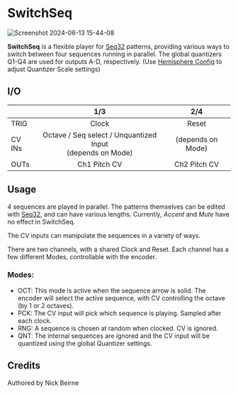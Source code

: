 # SwitchSeq

![Screenshot 2024-06-13 15-44-08](https://github.com/djphazer/O_C-Phazerville/assets/109086194/3d4d16b0-e5dd-4e19-93da-a0e34b8129ea)

**SwitchSeq** is a flexible player for [Seq32](Seq32) patterns, providing various ways to switch between four sequences running in parallel. The global quantizers Q1-Q4 are used for outputs A-D, respectively. (Use [Hemisphere Config](Hemisphere-Config) to adjust Quantizer Scale settings)

## I/O

|        |    1/3     |    2/4     |
| ------ | :--------: | :--------: |
| TRIG   | Clock      | Reset      |
| CV INs | Octave / Seq select / Unquantized Input<br>(depends on Mode) | (depends on Mode) |
| OUTs   | Ch1 Pitch CV | Ch2 Pitch CV |


## Usage
4 sequences are played in parallel. The patterns themselves can be edited with [Seq32](Seq32), and can have various lengths. Currently, _Accent_ and _Mute_ have no effect in SwitchSeq.

The CV inputs can manipulate the sequences in a variety of ways.

There are two channels, with a shared Clock and Reset. Each channel has a few different Modes, controllable with the encoder.

### Modes:
* OCT: This mode is active when the sequence arrow is solid. The encoder will select the active sequence, with CV controlling the octave (by 1 or 2 octaves).
* PCK: The CV input will pick which sequence is playing. Sampled after each clock.
* RNG: A sequence is chosen at random when clocked. CV is ignored.
* QNT: The internal sequences are ignored and the CV input will be quantized using the global Quantizer settings.

## Credits
Authored by Nick Beirne

